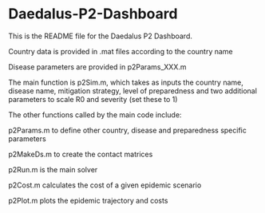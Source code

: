 # Daedalus-P2-Dashboard

This is the README file for the Daedalus P2 Dashboard.

Country data is provided in .mat files according to the country name

Disease parameters are provided in p2Params_XXX.m

The main function is p2Sim.m, which takes as inputs the country name, disease name, mitigation strategy, level of preparedness and two additional parameters to scale R0 and severity (set these to 1)

The other functions called by the main code include:

p2Params.m to define other country, disease and preparedness specific parameters

p2MakeDs.m to create the contact matrices

p2Run.m is the main solver

p2Cost.m calculates the cost of a given epidemic scenario

p2Plot.m plots the epidemic trajectory and costs
